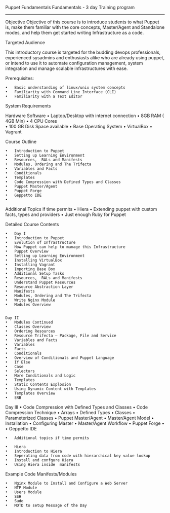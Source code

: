
Puppet Fundamentals 
                              Fundamentals  - 3 day  Training  program 
__________________________________________________________________________
Objective
      Objective of this course is to introduce students to what Puppet is, make them familiar with the core concepts, Master/Agent and Standalone modes, and help them get started writing Infrastructure as a code.  

Targeted Audience

This introductory course is targeted for the budding devops professionals, experienced sysadmins and enthusiasts alike  who  are already using puppet, or intend to use it to automate configuration management, system integration and manage scalable infrastructures with ease. 

Prerequisites:

	•	Basic understanding of linux/unix system concepts
	•	Familiarity with Command Line Interface (CLI)
	•	Familiarity with a Text Editor

System Requirements

Hardware
Software
	•	 Laptop/Desktop with internet connection 
	•	 8GB RAM ( 4GB Min)
	•	 4 CPU Cores  
	•	 100 GB Disk Space available
	•	Base Operating System
	•	VirtualBox 
	•	Vagrant 	


Course Outline 

	•	Introduction to Puppet	
	•	Setting up Learning Environment	
	•	Resources,  RALs and Manifests
	•	Modules, Ordering and The Trifecta
	•	Variables and Facts
	•	Conditionals
	•	Templates
	•	Code Compression with Defined Types and Classes
	•	Puppet Master/Agent
	•	Puppet Forge
	•	Geppetto IDE
	•	

Additional Topics if time permits
	•	Hiera
	•	Extending puppet with custom facts, types and providers
	•	Just enough Ruby for Puppet



Detailed Course Contents

	•	Day I
	•	Introduction to Puppet
	•	Evolution of Infrastructure 
	•	How Puppet can help to manage this Infrastructure 
	•	Puppet Overview
	•	Setting up Learning Environment
	•	Installing VirtualBox 
	•	Installing Vagrant
	•	Importing Base Box
	•	Additional Setup Tasks
	•	Resources,  RALs and Manifests
	•	Understand Puppet Resources
	•	Resource Abstraction Layer
	•	Manifests 
	•	Modules, Ordering and The Trifecta
	•	Write Nginx Module
	•	Modules Overview


    Day II
	•	Modules Continued
	•	Classes Overview
	•	Ordering Resources
	•	Resource Trifecta – Package, File and Service
	•	Variables and Facts
	•	Variables
	•	Facts
	•	Conditionals
	•	Overview of Conditionals and Puppet Language
	•	If Else
	•	Case
	•	Selectors
	•	More Conditionals and Logic
	•	Templates
	•	Static Contents Explosion
	•	Using Dynamic Content with Templates
	•	Templates Overview
	•	ERB
     
Day III
	•	Code Compression with Defined Types and Classes
	•	Code Compression Technique
	•	Arrays
	•	Defined Types
	•	Classes
	•	Parameterized Classes
	•	Puppet Master/Agent
	•	Master/Agent Model
	•	Installation
	•	Configuring Master
	•	Master/Agent Workflow
	•	Puppet Forge
	•	
	•	Geppetto IDE 


	•	Additional topics if time permits

	•	Hiera
	•	Introduction to Hiera
	•	Seperating data from code with hierarchical key value lookup
	•	Install and confgure Hiera
	•	Using Hiera inside  manifests

Example Code Manifests/Modules

	•	Nginx Module to Install and Configure a Web Server
	•	NTP Module
	•	Users Module
	•	SSH 
	•	Sudo
	•	MOTD to setup Message of the Day






